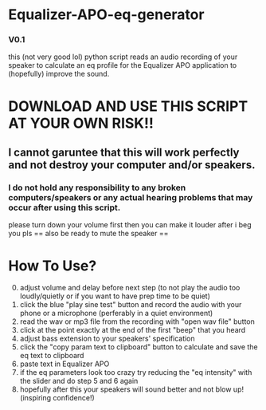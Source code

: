 # Equalizer-APO-eq-generator
### V0.1
this (not very good lol) python script reads an audio recording of your speaker to calculate an eq profile for the Equalizer APO application to (hopefully) improve the sound.

#
# DOWNLOAD AND USE THIS SCRIPT AT YOUR OWN RISK!!
## I cannot garuntee that this will work perfectly and not destroy your computer and/or speakers.
### I do not hold any responsibility to any broken computers/speakers or any actual hearing problems that may occur after using this script.
please turn down your volume first then you can make it louder after i beg you pls
== also be ready to mute the speaker ==
#

# How To Use?
0. adjust volume and delay before next step (to not play the audio too loudly/quietly or if you want to have prep time to be quiet)
1. click the blue "play sine test" button and record the audio with your phone or a microphone (perferably in a quiet environment)
2. read the wav or mp3 file from the recording with "open wav file" button
3. click at the point exactly at the end of the first "beep" that you heard
4. adjust bass extension to your speakers' specification
5. click the "copy param text to clipboard" button to calculate and save the eq text to clipboard
6. paste text in Equalizer APO
7. if the eq parameters look too crazy try reducing the "eq intensity" with the slider and do step 5 and 6 again
8. hopefully after this your speakers will sound better and not blow up! (inspiring confidence!)
